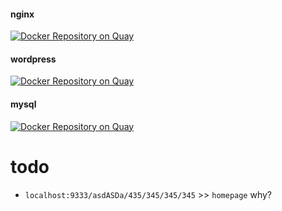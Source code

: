#### nginx
[![Docker Repository on Quay](https://quay.io/repository/bukowwp/nginx/status "Docker Repository on Quay")](https://quay.io/repository/bukowwp/nginx)
#### wordpress
[![Docker Repository on Quay](https://quay.io/repository/bukowwp/wordpress/status "Docker Repository on Quay")](https://quay.io/repository/bukowwp/wordpress)
#### mysql
[![Docker Repository on Quay](https://quay.io/repository/bukowwp/mysql/status "Docker Repository on Quay")](https://quay.io/repository/bukowwp/mysql)


# todo
* `localhost:9333/asdASDa/435/345/345/345` >> `homepage` why?

